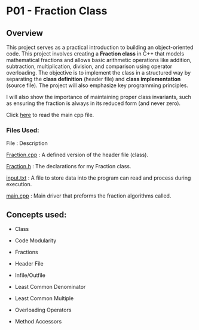 # P01 - Fraction Class

## Overview

This project serves as a practical introduction to building an object-oriented code. This project involves creating a **Fraction class** in C++ that models mathematical fractions and allows basic arithmetic operations like addition, subtraction, multiplication, division, and comparison using operator overloading. The objective is to implement the class in a structured way by separating the **class definition** (header file) and **class implementation** (source file). The project will also emphasize key programming principles. 

I will also show the importance of maintaining proper class invariants, such as ensuring the fraction is always in its reduced form (and never zero). 

Click [here](https://github.com/aaniaahh/OOP/blob/main/assignments/P01/main.cpp) to read the main cpp file.

### Files Used:

 File            : Description                         

[Fraction.cpp](https://github.com/aaniaahh/OOP/blob/main/assignments/P01/Fraction.cpp) : 
A defined version of the header file (class). 

[Fraction.h](https://github.com/aaniaahh/OOP/blob/main/assignments/P01/Fraction.h) :
The declarations for my Fraction class. 

[input.txt](https://github.com/aaniaahh/OOP/blob/main/assignments/P01/input.txt) :
A file to store data into the program can read and process during execution. 

[main.cpp](https://github.com/aaniaahh/OOP/blob/main/assignments/P01/main.cpp) :
Main driver that preforms the fraction algorithms called. 

## Concepts used:

+ Class

+ Code Modularity

+ Fractions

+ Header File

+ Infile/Outfile

+ Least Common Denominator

+ Least Common Multiple

+ Overloading Operators

+ Method Accessors


